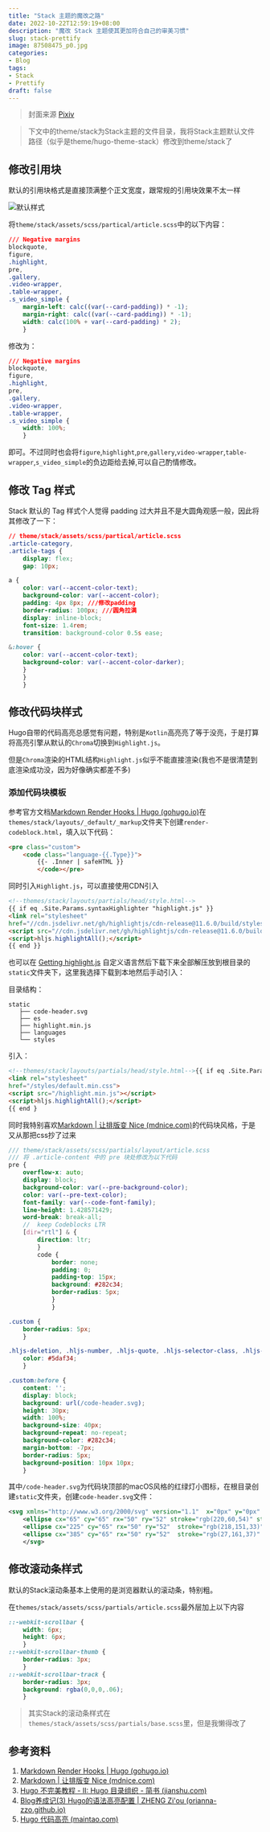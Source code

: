 ```yaml
---
title: "Stack 主题的魔改之路"
date: 2022-10-22T12:59:19+08:00
description: "魔改 Stack 主题使其更加符合自己的审美习惯"
slug: stack-prettify
image: 87508475_p0.jpg
categories:
- Blog
tags:
- Stack
- Prettify
draft: false
---
```


> 封面来源 [Pixiv](https://www.pixiv.net/artworks/87508475)


> 下文中的theme/stack为Stack主题的文件目录，我将Stack主题默认文件路径（似乎是theme/hugo-theme-stack）修改到theme/stack了

## 修改引用块

默认的引用块格式是直接顶满整个正文宽度，跟常规的引用块效果不太一样

![默认样式](image1.png)

将`theme/stack/assets/scss/partical/article.scss`中的以下内容：

```CSS
/// Negative margins
blockquote,
figure,
.highlight,
pre,
.gallery,
.video-wrapper,
.table-wrapper,
.s_video_simple {
    margin-left: calc((var(--card-padding)) * -1);
    margin-right: calc((var(--card-padding)) * -1);
    width: calc(100% + var(--card-padding) * 2);
    }
```

修改为：

```css
/// Negative margins
blockquote,
figure,
.highlight,
pre,
.gallery,
.video-wrapper,
.table-wrapper,
.s_video_simple {
    width: 100%;
    }
```

即可。不过同时也会将`figure`,`highlight`,`pre`,`gallery`,`video-wrapper`,`table-wrapper`,`s_video_simple`的负边距给去掉,可以自己酌情修改。

## 修改 Tag 样式

Stack 默认的 Tag 样式个人觉得 padding 过大并且不是大圆角观感一般，因此将其修改了一下：

```CSS
// theme/stack/assets/scss/partical/article.scss
.article-category,
.article-tags {
    display: flex;
    gap: 10px;

a {
    color: var(--accent-color-text);
    background-color: var(--accent-color);
    padding: 4px 8px; ///修改padding
    border-radius: 100px; ///圆角拉满
    display: inline-block;
    font-size: 1.4rem;
    transition: background-color 0.5s ease;

&:hover {
    color: var(--accent-color-text);
    background-color: var(--accent-color-darker);
    }
    }
    }
```

## 修改代码块样式

Hugo自带的代码高亮总感觉有问题，特别是`Kotlin`高亮亮了等于没亮，于是打算将高亮引擎从默认的`Chroma`切换到`Highlight.js`。

但是`Chroma`渲染的HTML结构`Highlight.js`似乎不能直接渲染(我也不是很清楚到底渲染成功没，因为好像确实都差不多)

### 添加代码块模板

参考官方文档[Markdown Render Hooks | Hugo (gohugo.io)](https://gohugo.io/templates/render-hooks/)在`themes/stack/layouts/_default/_markup`文件夹下创建`render-codeblock.html`，填入以下代码：

```html
<pre class="custom">
    <code class="language-{{.Type}}">
        {{- .Inner | safeHTML }}
        </code></pre>
```

同时引入`Highlight.js`，可以直接使用CDN引入

```html
<!--themes/stack/layouts/partials/head/style.html-->
{{ if eq .Site.Params.syntaxHighlighter "highlight.js" }}
<link rel="stylesheet"
href="//cdn.jsdelivr.net/gh/highlightjs/cdn-release@11.6.0/build/styles/default.min.css">
<script src="//cdn.jsdelivr.net/gh/highlightjs/cdn-release@11.6.0/build/highlight.min.js"></script>
<script>hljs.highlightAll();</script>
{{ end }}
```

也可以在 [Getting highlight.js](https://highlightjs.org/download/) 自定义语言然后下载下来全部解压放到根目录的`static`文件夹下，这里我选择下载到本地然后手动引入：

目录结构：

```
static
   ├── code-header.svg
   ├── es
   ├── highlight.min.js
   ├── languages
   └── styles
```

引入：

```html
<!--themes/stack/layouts/partials/head/style.html-->{{ if eq .Site.Params.syntaxHighlighter "highlight.js" }}
<link rel="stylesheet"
href="/styles/default.min.css">
<script src="/highlight.min.js"></script>
<script>hljs.highlightAll();</script>
{{ end }
```

同时我特别喜欢[Markdown | 让排版变 Nice (mdnice.com)](https://editor.mdnice.com/)的代码块风格，于是又从那把css抄了过来

```scss
/// theme/stack/assets/scss/partials/layout/article.scss
/// 将 .article-content 中的 pre 块处修改为以下代码
pre {
    overflow-x: auto;
    display: block;
    background-color: var(--pre-background-color);
    color: var(--pre-text-color);
    font-family: var(--code-font-family);
    line-height: 1.428571429;
    word-break: break-all;
    //  keep Codeblocks LTR
    [dir="rtl"] & {
        direction: ltr;
        }
        code {
            border: none;
            padding: 0;
            padding-top: 15px;
            background: #282c34;
            border-radius: 5px;
            }
            }

.custom {
    border-radius: 5px;
    }

.hljs-deletion, .hljs-number, .hljs-quote, .hljs-selector-class, .hljs-selector-id, .hljs-string, .hljs-template-tag, .hljs-type {
    color: #5daf34;
    }

.custom:before {
    content: '';
    display: block;
    background: url(/code-header.svg);
    height: 30px;
    width: 100%;
    background-size: 40px;
    background-repeat: no-repeat;
    background-color: #282c34;
    margin-bottom: -7px;
    border-radius: 5px;
    background-position: 10px 10px;
    }
```

其中`/code-header.svg`为代码块顶部的macOS风格的红绿灯小图标，在根目录创建`static`文件夹，创建`code-header.svg`文件：
```xml
<svg xmlns="http://www.w3.org/2000/svg" version="1.1"  x="0px" y="0px" width="450px" height="130px">
    <ellipse cx="65" cy="65" rx="50" ry="52" stroke="rgb(220,60,54)" stroke-width="2" fill="rgb(237,108,96)"/>
    <ellipse cx="225" cy="65" rx="50" ry="52"  stroke="rgb(218,151,33)" stroke-width="2" fill="rgb(247,193,81)"/>
    <ellipse cx="385" cy="65" rx="50" ry="52"  stroke="rgb(27,161,37)" stroke-width="2" fill="rgb(100,200,86)"/>
    </svg>
```

## 修改滚动条样式

默认的Stack滚动条基本上使用的是浏览器默认的滚动条，特别粗。

在`themes/stack/assets/scss/partials/article.scss`最外层加上以下内容

```scss
::-webkit-scrollbar {
    width: 6px;
    height: 6px;
    }
::-webkit-scrollbar-thumb {
    border-radius: 3px;
    }
::-webkit-scrollbar-track {
    border-radius: 3px;
    background: rgba(0,0,0,.06);
    }
```

> 其实Stack的滚动条样式在`themes/stack/assets/scss/partials/base.scss`里，但是我懒得改了

## 参考资料

1. [Markdown Render Hooks | Hugo (gohugo.io)](https://gohugo.io/templates/render-hooks/)
2. [Markdown | 让排版变 Nice (mdnice.com)](https://editor.mdnice.com/)
3. [Hugo 不完美教程 - II: Hugo 目录组织 - 简书 (jianshu.com)](https://www.jianshu.com/p/c5297a8bb1e7)
4. [Blog养成记(3) Hugo的语法高亮配置 | ZHENG Zi'ou (orianna-zzo.github.io)](https://orianna-zzo.github.io/sci-tech/2018-01/blog养成记3-hugo的语法高亮配置/#/pygments存在问题)
5. [Hugo 代码高亮 (maintao.com)](https://maintao.com/2021/code-syntax-highlight/)